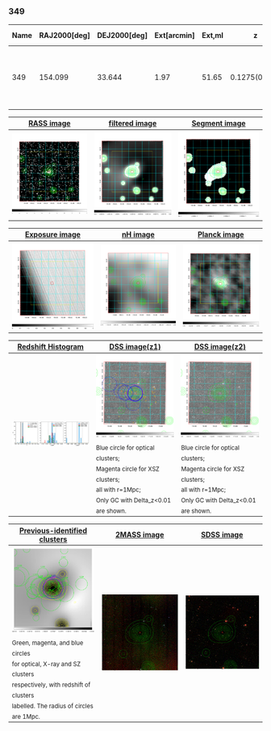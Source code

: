 <div STYLE="page-break-after: always;"></div>

### 349

|Name|RAJ2000[deg]|DEJ2000[deg] |Ext[arcmin]| Ext,ml | z | z_src| C|GC(XSZ,Delta_z<0.01)| GC(OPT,Delta_z<0.01)|GC| R_sig[arcmin] | R500[arcmin] | R500[Mpc]| CRsig[c/s] | CR500[c/s] |L500[1E44 erg/s]|F500[1E-12 erg/s/cm^2]| M500[1E14 Msun]|Tx[keV]|Cnt_sig|Beta|Rc[arcmin]|Comment|Alias|
|---|---|---|---|---|---|------|---|--------|---------|----------|---|---|---|---|---|---|---|---|---|---|---|---|---|---|
|349| 154.099| 33.644| 1.97| 51.65| 0.1275(0.005)| z1, z_xsz| B| F20, MCXC, PSZ2, SPI, Tar| A, C, N, RM, W| A, C, F20, MCXC, N, PSZ2, SPI, Tar, W| 12.212| 7.021| 0.960| 0.196(0.032)| 0.183(0.030)| 1.568(0.144)| 3.670(0.338)| 2.85(0.13)| 4.25(0.12)| 106.2| 0.721(-0.111+0.152)| 3.049(-0.867+0.970)| -| k213|

|[RASS image](../image/349/349_img.pdf)|[filtered image](../image/349/349_fil.pdf)|[Segment image](../image/349/349_seg.pdf)|
|-------------------|--------------------|-------------------|
| <img src="../image/349/349_img.png" width="300">  | <img src="../image/349/349_fil.png" width="300">   | <img src="../image/349/349_seg.png" width="300">  |

|[Exposure image](../image/349/349_mex.pdf)| [nH image](../image/349/349_nh.pdf)| [Planck image](../image/349/349_p.pdf)|
|-------------------|--------------------|-------------------|
|<img src="../image/349/349_mex.png" width="300">   | <img src="../image/349/349_nh.png" width="300">    | <img src="../image/349/349_p.png" width="300"> |

|[Redshift Histogram](../image/349/349_zg.pdf) | [DSS image(z1)](../image/349/349_dss_z1.pdf)      |  [DSS image(z2)](../image/349/349_dss_z2.pdf)    |
|-------------------|--------------------|-------------------|
|<img src="../image/349/349_zg.png" width="300"> |<img src="../image/349/349_dss_z1.png" width="300"> <sub><br>Blue circle for optical clusters; <br>Magenta circle for XSZ clusters; <br>all with r=1Mpc; <br>Only GC with Delta_z<0.01 are shown. </sub>| <img src="../image/349/349_dss_z2.png" width="300"><sub><br>Blue circle for optical clusters; <br>Magenta circle for XSZ clusters; <br>all with r=1Mpc; <br>Only GC with Delta_z<0.01 are shown. </sub> |

|[Previous-identified clusters](../image/349/349_gc.pdf) | [2MASS image](../image/349/349_2mass.pdf)      |[SDSS image](../image/349/349_sdss.pdf)   |
|-------------------|-------------------|-------------------|
|<img src=../image/349/349_gc.png width="300"> <br><sub>Green, magenta, and blue circles <br>for optical, X-ray and SZ clusters <br>respectively, with redshift of clusters <br>labelled. The radius of circles <br>are 1Mpc.</sub>|<img src="../image/349/349_2mass.png" width="300">  | <img src="../image/349/349_sdss.png" width="300">  |




